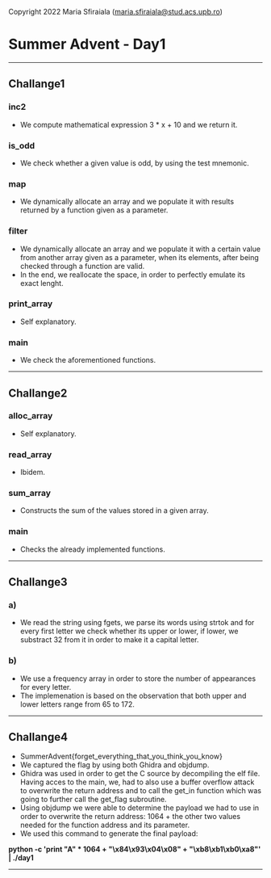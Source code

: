 Copyright 2022 Maria Sfiraiala (maria.sfiraiala@stud.acs.upb.ro)

# Summer Advent - Day1

-------------------------------------------------------------------------------

## Challange1

### inc2
- We compute mathematical expression 3 * x + 10 and we return it.

### is_odd
- We check whether a given value is odd, by using the test mnemonic.

### map
- We dynamically allocate an array and we populate it with results returned by
a function given as a parameter.

### filter
- We dynamically allocate an array and we populate it with a certain value from
another array given as a parameter, when its elements, after being checked
through a function are valid.
- In the end, we reallocate the space, in order to perfectly emulate its exact
lenght.

### print_array
- Self explanatory.

### main
- We check the aforementioned functions.

-------------------------------------------------------------------------------

## Challange2

### alloc_array
- Self explanatory.

### read_array
- Ibidem.

### sum_array
- Constructs the sum of the values stored in a given array.

### main
- Checks the already implemented functions.

-------------------------------------------------------------------------------

## Challange3

### a)
- We read the string using fgets, we parse its words using strtok and for every
first letter we check whether its upper or lower, if lower, we substract 32
from it in order to make it a capital letter.

### b)
- We use a frequency array in order to store the number of appearances for
every letter.
- The implemenation is based on the observation that both upper and lower
letters range from 65 to 172.

-------------------------------------------------------------------------------

## Challange4

- SummerAdvent{forget_everything_that_you_think_you_know}
- We captured the flag by using both Ghidra and objdump.
- Ghidra was used in order to get the C source by decompiling the elf file.
Having acces to the main, we, had to also use a buffer overflow attack to
overwrite the return address and to call the get_in function which was going
to further call the get_flag subroutine.
- Using objdump we were able to determine the payload we had to use in order to
overwrite the return address: 1064 + the other two values needed for the 
function address and its parameter.
- We used this command to generate the final payload: 

**python -c 'print "A" * 1064 + "\x84\x93\x04\x08" + "\xb8\xb1\xb0\xa8"' | ./day1**

-------------------------------------------------------------------------------

